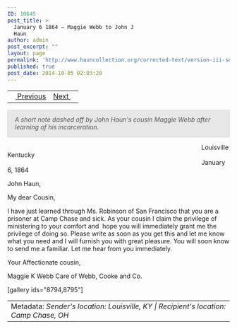 ```yaml
---
ID: 10645
post_title: >
  January 6 1864 – Maggie Webb to John J
  Haun
author: admin
post_excerpt: ""
layout: page
permalink: 'http://www.hauncollection.org/corrected-text/version-iii-series-ii/january-6-1864-maggie-webb-to-john-j-haun%e2%80%a8/'
published: true
post_date: 2014-10-05 02:03:20
---
```

<table style="width: 100%;">
<tbody>
<tr>
<td style="text-align: left;"><a title="January 5 1864" href="http://www.hauncollection.org/version-3/version-iii-series-ii/january-5-1864-nannie-mcclelland-to-john-j-haun/"><img src="https://lh3.googleusercontent.com/-EFJpxxNiPNw/VqgtWBCZrMI/AAAAAAAAAFU/WfY4lPFWWkg/s800-Ic42/Soeb-Plain-Arrows-8-10px.png" alt="" width="10" height="10" /> Previous</a></td>
<td style="text-align: right;"><a title="December 31 1863 - January 7 1863" href="http://www.hauncollection.org/version-3/version-iii-series-ii/december-31-1863-mollie-burns-to-john-j-haun-includes-forwarded-letters/">Next <img src="https://lh3.googleusercontent.com/-67k0cYlpXHw/VqgtWKz1MXI/AAAAAAAAAFU/k9PW_Piyurk/s800-Ic42/Soeb-Plain-Arrows-5-10px.png" alt="" width="10" height="10" /></a></td>
</tr>
</tbody>
</table>
<p style="padding: 12px 16px 14px 16px; color: #555555; background-color: #e8e7e7; border: #d2d0cf 1px solid;"><em>A short note dashed off by John Haun's cousin Maggie Webb after learning of his incarceration.</em></p>
<span style="margin-left: 440px;">Louisville Kentucky
<span style="margin-left: 440px;">January 6, 1864</span></span>

John Haun,

My dear Cousin,

I have just learned through Ms. Robinson of San Francisco that you are a prisoner at Camp Chase and sick. As your cousin I claim the privilege of ministering to your comfort and  hope you will immediately grant me the privilege of doing so. Please write as soon as you get this and let me know what you need and I will furnish you with great pleasure. You will soon know to send me a familiar. Let me hear from you immediately.

Your Affectionate cousin,

Maggie K Webb
Care of Webb, Cooke and Co.

[gallery ids="8794,8795"]
<table style="width: 100%;">
<tbody>
<tr>
<td>Metadata: <em>Sender's location: Louisville, KY | Recipient's location: Camp Chase, OH</em></td>
</tr>
</tbody>
</table>